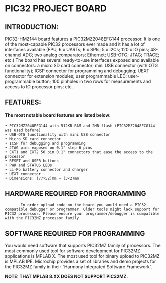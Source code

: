 # PIC32 PROJECT BOARD 
##  INTRODUCTION:
PIC32-HMZ144 board features a PIC32MZ2048EFG144 processor. It is one of the most-capable PIC32 processors ever made and it has a lot of interfaces available (FPU, 6 x UARTs; 6 x SPIs; 5 x I2Cs; 120 x IO pins; 48-channel ADC; two analog comparators; Ethernet; USB-OTG; JTAG; TRACE; etc.) The board has several ready-to-use interfaces exposed and available on connectors: a micro SD card connector; mini USB connector (with OTG functionality); ICSP connector for programming and debugging; UEXT connector for extension modules; user programmable LED; user-programmable button; 100 pinholes in two rows for measurements and access to IO processor pins; etc.
## FEATURES:
#### The most notable board features are listed below:
    • PIC32MZ2048EFG144 with 512KB RAM and 2MB flash (PIC32MZ2048ECG144 was used before)
    • USB-OTG functionality with mini USB connector
    • Micro SD card connector
    • ICSP for debugging and programming
    • JTAG pins exposed on 0.1" step 6 pins
    • EXT1 and EXT2 50 pin 0.1" connectors that ease the access to the processor
    • RESET and USER buttons
    • PWR and STATUS LEDs
    • Li-Po battery connector and charger
    • UEXT connector
    • Dimensions: (77×52)mm ~ (3×2)mm
## HARDWARE REQUIRED FOR PROGRAMMING
           In order upload code on the board you would need a PIC32 compatible debugger or programmer. Older tools might lack support for PIC32 processor. Please ensure your programmer/debugger is compatible with the PIC32MZ processor family.

## SOFTWARE REQUIRED FOR PROGRAMMING
 You would need software that supports PIC32MZ family of processors. The most commonly used tool for software development for PIC32MZ applications is MPLAB X. The most used tool for binary upload to PIC32MZ is MPLAB IPE. Microchip provides a set of libraries and demo projects for the PIC32MZ family in their “Harmony Integrated Software Framework”.
         

**NOTE:  THAT MPLAB 8.XX DOES NOT SUPPORT PIC32MZ.**
